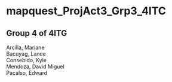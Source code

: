 # mapquest_ProjAct3_Grp3_4ITC  <br />
## Group 4 of 4ITG <br />

Arcilla, Mariane <br />
Bacuyag, Lance <br />
Consebido, Kyle <br />
Mendoza, David Miguel <br />
Pacalso, Edward <br />

